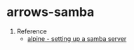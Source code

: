 # arrows-samba

1. Reference
   * [alpine - setting up a samba server](https://wiki.alpinelinux.org/wiki/Setting_up_a_samba-server)
